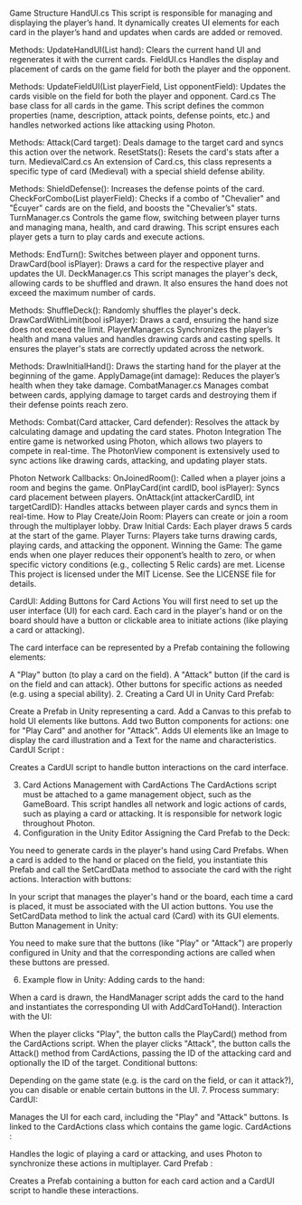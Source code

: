 Game Structure
HandUI.cs
This script is responsible for managing and displaying the player’s hand. It dynamically creates UI elements for each card in the player’s hand and updates when cards are added or removed.

Methods:
UpdateHandUI(List<Card> hand): Clears the current hand UI and regenerates it with the current cards.
FieldUI.cs
Handles the display and placement of cards on the game field for both the player and the opponent.

Methods:
UpdateFieldUI(List<Card> playerField, List<Card> opponentField): Updates the cards visible on the field for both the player and opponent.
Card.cs
The base class for all cards in the game. This script defines the common properties (name, description, attack points, defense points, etc.) and handles networked actions like attacking using Photon.

Methods:
Attack(Card target): Deals damage to the target card and syncs this action over the network.
ResetStats(): Resets the card's stats after a turn.
MedievalCard.cs
An extension of Card.cs, this class represents a specific type of card (Medieval) with a special shield defense ability.

Methods:
ShieldDefense(): Increases the defense points of the card.
CheckForCombo(List<Card> playerField): Checks if a combo of "Chevalier" and "Écuyer" cards are on the field, and boosts the "Chevalier’s" stats.
TurnManager.cs
Controls the game flow, switching between player turns and managing mana, health, and card drawing. This script ensures each player gets a turn to play cards and execute actions.

Methods:
EndTurn(): Switches between player and opponent turns.
DrawCard(bool isPlayer): Draws a card for the respective player and updates the UI.
DeckManager.cs
This script manages the player's deck, allowing cards to be shuffled and drawn. It also ensures the hand does not exceed the maximum number of cards.

Methods:
ShuffleDeck(): Randomly shuffles the player's deck.
DrawCardWithLimit(bool isPlayer): Draws a card, ensuring the hand size does not exceed the limit.
PlayerManager.cs
Synchronizes the player’s health and mana values and handles drawing cards and casting spells. It ensures the player's stats are correctly updated across the network.

Methods:
DrawInitialHand(): Draws the starting hand for the player at the beginning of the game.
ApplyDamage(int damage): Reduces the player’s health when they take damage.
CombatManager.cs
Manages combat between cards, applying damage to target cards and destroying them if their defense points reach zero.

Methods:
Combat(Card attacker, Card defender): Resolves the attack by calculating damage and updating the card states.
Photon Integration
The entire game is networked using Photon, which allows two players to compete in real-time. The PhotonView component is extensively used to sync actions like drawing cards, attacking, and updating player stats.

Photon Network Callbacks:
OnJoinedRoom(): Called when a player joins a room and begins the game.
OnPlayCard(int cardID, bool isPlayer): Syncs card placement between players.
OnAttack(int attackerCardID, int targetCardID): Handles attacks between player cards and syncs them in real-time.
How to Play
Create/Join Room: Players can create or join a room through the multiplayer lobby.
Draw Initial Cards: Each player draws 5 cards at the start of the game.
Player Turns: Players take turns drawing cards, playing cards, and attacking the opponent.
Winning the Game: The game ends when one player reduces their opponent’s health to zero, or when specific victory conditions (e.g., collecting 5 Relic cards) are met.
License
This project is licensed under the MIT License. See the LICENSE file for details.

CardUI: Adding Buttons for Card Actions
You will first need to set up the user interface (UI) for each card. Each card in the player's hand or on the board should have a button or clickable area to initiate actions (like playing a card or attacking).

The card interface can be represented by a Prefab containing the following elements:

A "Play" button (to play a card on the field).
A "Attack" button (if the card is on the field and can attack).
Other buttons for specific actions as needed (e.g. using a special ability).
2. Creating a Card UI in Unity
Card Prefab:

Create a Prefab in Unity representing a card.
Add a Canvas to this prefab to hold UI elements like buttons.
Add two Button components for actions: one for "Play Card" and another for "Attack".
Adds UI elements like an Image to display the card illustration and a Text for the name and characteristics.
CardUI Script :

Creates a CardUI script to handle button interactions on the card interface.

3. Card Actions Management with CardActions
The CardActions script must be attached to a game management object, such as the GameBoard.
This script handles all network and logic actions of cards, such as playing a card or attacking. It is responsible for network logic throughout Photon.
4. Configuration in the Unity Editor
Assigning the Card Prefab to the Deck:

You need to generate cards in the player's hand using Card Prefabs. When a card is added to the hand or placed on the field, you instantiate this Prefab and call the SetCardData method to associate the card with the right actions.
Interaction with buttons:

In your script that manages the player's hand or the board, each time a card is placed, it must be associated with the UI action buttons. You use the SetCardData method to link the actual card (Card) with its GUI elements.
Button Management in Unity:

You need to make sure that the buttons (like "Play" or "Attack") are properly configured in Unity and that the corresponding actions are called when these buttons are pressed.

6. Example flow in Unity:
Adding cards to the hand:

When a card is drawn, the HandManager script adds the card to the hand and instantiates the corresponding UI with AddCardToHand().
Interaction with the UI:

When the player clicks "Play", the button calls the PlayCard() method from the CardActions script.
When the player clicks "Attack", the button calls the Attack() method from CardActions, passing the ID of the attacking card and optionally the ID of the target.
Conditional buttons:

Depending on the game state (e.g. is the card on the field, or can it attack?), you can disable or enable certain buttons in the UI.
7. Process summary:
CardUI:

Manages the UI for each card, including the "Play" and "Attack" buttons.
Is linked to the CardActions class which contains the game logic.
CardActions :

Handles the logic of playing a card or attacking, and uses Photon to synchronize these actions in multiplayer.
Card Prefab :

Creates a Prefab containing a button for each card action and a CardUI script to handle these interactions.
